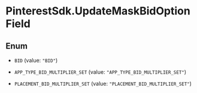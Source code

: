 # PinterestSdk.UpdateMaskBidOptionField

## Enum


* `BID` (value: `"BID"`)

* `APP_TYPE_BID_MULTIPLIER_SET` (value: `"APP_TYPE_BID_MULTIPLIER_SET"`)

* `PLACEMENT_BID_MULTIPLIER_SET` (value: `"PLACEMENT_BID_MULTIPLIER_SET"`)


